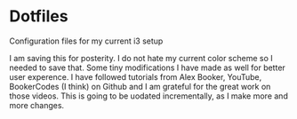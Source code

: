 # Dotfiles
Configuration files for my current i3 setup

I am saving this for posterity. I do not hate my current color scheme so I needed to save that. Some tiny modifications I have made as well for better user experence.
I have followed tutorials from Alex Booker, YouTube, BookerCodes (I think) on Github and I am grateful for the great work on those videos.
This is going to be uodated incrementally, as I make more and more changes.

